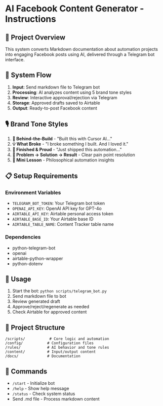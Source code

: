 # AI Facebook Content Generator - Instructions

## 🎯 Project Overview

This system converts Markdown documentation about automation projects into engaging Facebook posts using AI, delivered through a Telegram bot interface.

## 🔄 System Flow

1. **Input**: Send markdown file to Telegram bot
2. **Processing**: AI analyzes content using 5 brand tone styles
3. **Review**: Interactive approval/rejection via Telegram
4. **Storage**: Approved drafts saved to Airtable
5. **Output**: Ready-to-post Facebook content

## 🎙️ Brand Tone Styles

1. **🧩 Behind-the-Build** - "Built this with Cursor AI..."
2. **💡 What Broke** - "I broke something I built. And I loved it."
3. **🚀 Finished & Proud** - "Just shipped this automation..."
4. **🎯 Problem → Solution → Result** - Clear pain point resolution
5. **📓 Mini Lesson** - Philosophical automation insights

## 📋 Setup Requirements

### Environment Variables
- `TELEGRAM_BOT_TOKEN`: Your Telegram bot token
- `OPENAI_API_KEY`: OpenAI API key for GPT-4o
- `AIRTABLE_API_KEY`: Airtable personal access token
- `AIRTABLE_BASE_ID`: Your Airtable base ID
- `AIRTABLE_TABLE_NAME`: Content Tracker table name

### Dependencies
- python-telegram-bot
- openai
- airtable-python-wrapper
- python-dotenv

## 🚀 Usage

1. Start the bot: `python scripts/telegram_bot.py`
2. Send markdown file to bot
3. Review generated draft
4. Approve/reject/regenerate as needed
5. Check Airtable for approved content

## 📁 Project Structure

```
/scripts/           # Core logic and automation
/config/           # Configuration files
/rules/            # AI behavior and tone rules
/content/          # Input/output content
/docs/             # Documentation
```

## 🔧 Commands

- `/start` - Initialize bot
- `/help` - Show help message
- `/status` - Check system status
- Send .md file - Process markdown content 